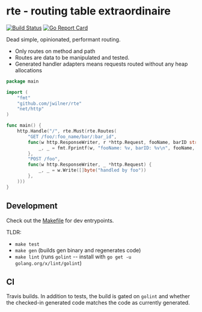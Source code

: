 # rte - routing table extraordinaire

[![Build Status](https://travis-ci.com/jwilner/rte.svg?branch=master)](https://travis-ci.com/jwilner/rte)
[![Go Report Card](https://goreportcard.com/badge/github.com/jwilner/rte)](https://goreportcard.com/report/github.com/jwilner/rte)

Dead simple, opinionated, performant routing.

- Only routes on method and path
- Routes are data to be manipulated and tested.
- Generated handler adapters means requests routed without any heap allocations

```go
package main

import (
    "fmt"
    "github.com/jwilner/rte"
    "net/http"
)

func main() {
    http.Handle("/", rte.Must(rte.Routes(
        "GET /foo/:foo_name/bar/:bar_id", 
        func(w http.ResponseWriter, r *http.Request, fooName, barID string) {
            _, _ = fmt.Fprintf(w, "fooName: %v, barID: %v\n", fooName, barID)
        },
        "POST /foo", 
        func(w http.ResponseWriter, _ *http.Request) {
            _, _ = w.Write([]byte("handled by foo"))
        },
    )))
}
```

## Development

Check out the [Makefile](Makefile) for dev entrypoints.

TLDR:
- `make test`
- `make gen` (builds gen binary and regenerates code)
- `make lint` (runs `golint` -- install with `go get -u golang.org/x/lint/golint`)

## CI

Travis builds. In addition to tests, the build is gated on `golint` and whether the checked-in generated code matches the code as currently generated.
